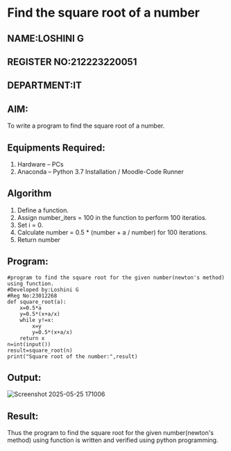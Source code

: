 
# Find the square root of a number
## NAME:LOSHINI G
## REGISTER NO:212223220051
## DEPARTMENT:IT
## AIM:
To write a program to find the square root of a number.

## Equipments Required:
1. Hardware – PCs
2. Anaconda – Python 3.7 Installation / Moodle-Code Runner

## Algorithm
1. Define a function.
2. Assign number_iters = 100 in the function to perform 100 iteratios.
3. Set i = 0.
4. Calculate  number = 0.5 * (number + a / number) for 100 iterations.
5. Return number

## Program:
```
#program to find the square root for the given number(newton's method) using function.
#Developed by:Loshini G
#Reg No:23012268
def square_root(a):
    x=0.5*a
    y=0.5*(x+a/x)
    while y!=x:
        x=y
        y=0.5*(x+a/x)
    return x
n=int(input())  
result=square_root(n)
print("Square root of the number:",result)
```

## Output:
![Screenshot 2025-05-25 171006](https://github.com/user-attachments/assets/7d05e77a-9481-4a03-a22c-ab3ced3987c0)


## Result:
Thus the program to find the square root for the given number(newton's method) using function is written and verified using python programming.

